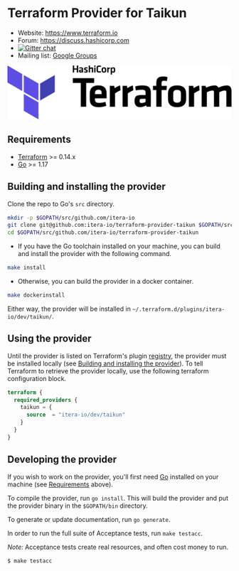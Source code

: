 # Terraform Provider for Taikun

- Website: https://www.terraform.io
- Forum: https://discuss.hashicorp.com
- [![Gitter chat](https://badges.gitter.im/hashicorp-terraform/Lobby.png)](https://gitter.im/hashicorp-terraform/Lobby)
- Mailing list: [Google Groups](http://groups.google.com/group/terraform-tool)

<img src="https://raw.githubusercontent.com/hashicorp/terraform-website/ff7a019259feb18b0a7b2f0ed7ce70b2e3e5d02f/content/source/assets/images/logo-terraform-main.svg" width="600px">

## Requirements

-	[Terraform](https://www.terraform.io/downloads.html) >= 0.14.x
-	[Go](https://golang.org/doc/install) >= 1.17

## <a name="build"></a> Building and installing the provider

Clone the repo to Go's `src` directory.
```sh
mkdir -p $GOPATH/src/github.com/itera-io
git clone git@github.com:itera-io/terraform-provider-taikun $GOPATH/src/github.com/itera-io/terraform-provider-taikun
cd $GOPATH/src/github.com/itera-io/terraform-provider-taikun
```

- If you have the Go toolchain installed on your machine, you can build and install the provider with the following command.
```sh
make install
```
- Otherwise, you can build the provider in a docker container.
```sh
make dockerinstall
```

Either way, the provider will be installed in `~/.terraform.d/plugins/itera-io/dev/taikun/`.

## Using the provider

Until the provider is listed on Terraform's plugin [registry](https://registry.terraform.io/browse/providers), the provider must be installed locally (see [Building and installing the provider](#build)).
To tell Terraform to retrieve the provider locally, use the following terraform configuration block.
```tf
terraform {
  required_providers {
    taikun = {
      source  = "itera-io/dev/taikun"
    }
  }
}
```

<!---
 
  TODO add link to documentation on https://registry.terraform.io, once up.
  See the [Taikun Provider documentation](https://registry.terraform.io/providers/itera-io/taikun/latest/docs) to get started using the Taikun provider.

-->

## Developing the provider

If you wish to work on the provider, you'll first need [Go](http://www.golang.org) installed on your machine (see [Requirements](#requirements) above).

To compile the provider, run `go install`. This will build the provider and put the provider binary in the `$GOPATH/bin` directory.

To generate or update documentation, run `go generate`.

In order to run the full suite of Acceptance tests, run `make testacc`.

*Note:* Acceptance tests create real resources, and often cost money to run.

```sh
$ make testacc
```
